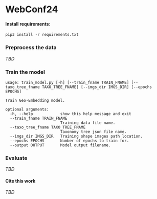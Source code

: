 # WebConf24

#### Install requirements:
```commandline
pip3 install -r requirements.txt
```

### Preprocess the data
_TBD_

### Train the model
```commandline
usage: train_model.py [-h] [--train_fname TRAIN_FNAME] [--taxo_tree_fname TAXO_TREE_FNAME] [--imgs_dir IMGS_DIR] [--epochs EPOCHS]

Train Geo-Embedding model.

optional arguments:
  -h, --help            show this help message and exit
  --train_fname TRAIN_FNAME
                        Training data file name.
  --taxo_tree_fname TAXO_TREE_FNAME
                        Taxonomy tree json file name.
  --imgs_dir IMGS_DIR   Training shape images path location.
  --epochs EPOCHS       Number of epochs to train for.
  --output OUTPUT       Model output filename.
```

### Evaluate
_TBD_

#### Cite this work
_TBD_
